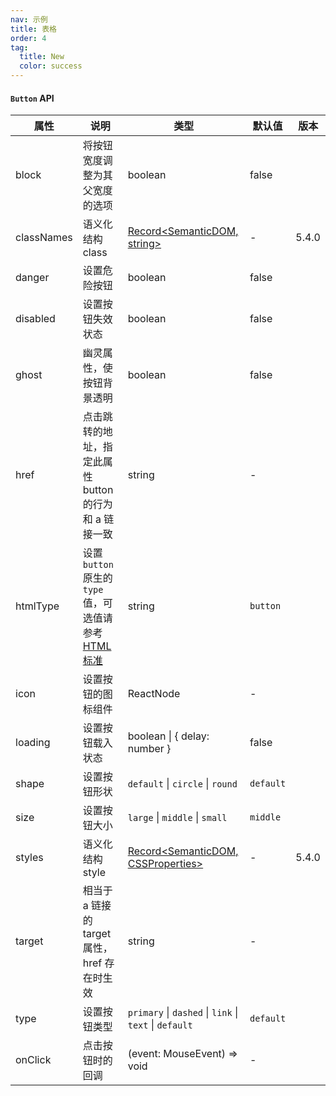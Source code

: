```yaml
---
nav: 示例
title: 表格
order: 4
tag:
  title: New
  color: success
---
```


#### `Button` API

| 属性       | 说明                                                                                                                                 | 类型                                                   | 默认值    | 版本  |
| ---------- | ------------------------------------------------------------------------------------------------------------------------------------ | ------------------------------------------------------ | --------- | ----- |
| block      | 将按钮宽度调整为其父宽度的选项                                                                                                       | boolean                                                | false     |       |
| classNames | 语义化结构 class                                                                                                                     | [Record\<SemanticDOM, string>](#semantic-dom)          | -         | 5.4.0 |
| danger     | 设置危险按钮                                                                                                                         | boolean                                                | false     |       |
| disabled   | 设置按钮失效状态                                                                                                                     | boolean                                                | false     |       |
| ghost      | 幽灵属性，使按钮背景透明                                                                                                             | boolean                                                | false     |       |
| href       | 点击跳转的地址，指定此属性 button 的行为和 a 链接一致                                                                                | string                                                 | -         |       |
| htmlType   | 设置 `button` 原生的 `type` 值，可选值请参考 [HTML 标准](https://developer.mozilla.org/en-US/docs/Web/HTML/Element/button#attr-type) | string                                                 | `button`  |       |
| icon       | 设置按钮的图标组件                                                                                                                   | ReactNode                                              | -         |       |
| loading    | 设置按钮载入状态                                                                                                                     | boolean \| { delay: number }                           | false     |       |
| shape      | 设置按钮形状                                                                                                                         | `default` \| `circle` \| `round`                       | `default` |       |
| size       | 设置按钮大小                                                                                                                         | `large` \| `middle` \| `small`                         | `middle`  |       |
| styles     | 语义化结构 style                                                                                                                     | [Record\<SemanticDOM, CSSProperties>](#semantic-dom)   | -         | 5.4.0 |
| target     | 相当于 a 链接的 target 属性，href 存在时生效                                                                                         | string                                                 | -         |       |
| type       | 设置按钮类型                                                                                                                         | `primary` \| `dashed` \| `link` \| `text` \| `default` | `default` |       |
| onClick    | 点击按钮时的回调                                                                                                                     | (event: MouseEvent) => void                            | -         |       |
